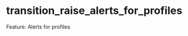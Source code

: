 transition_raise_alerts_for_profiles
====================================

Feature: Alerts for profiles